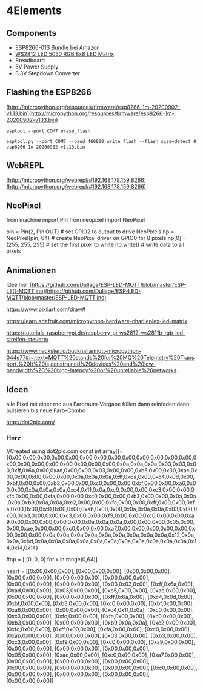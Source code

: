 
# 4Elements

## Components

- [ESP8266-01S Bundle bei Amazon](https://www.amazon.de/gp/product/B07Y8K2HHM/ref=ppx_yo_dt_b_search_asin_image?ie=UTF8&psc=1)
- [WS2812 LED 5050 RGB 8x8 LED Matrix](https://de.aliexpress.com/item/4000859731883.html?spm=a2g0s.9042311.0.0.27424c4dvffVVL)
- Breadboard
- 5V Power Supply
- 3.3V Stepdown Converter

## Flashing the ESP8266

[http://micropython.org/resources/firmware/esp8266-1m-20200902-v1.13.bin](http://micropython.org/resources/firmware/esp8266-1m-20200902-v1.13.bin)

```esptool --port COM7 erase_flash```

```esptool.py --port COM7 --baud 460800 write_flash --flash_size=detect 0 esp8266-1m-20200902-v1.13.bin```

## WebREPL

[http://micropython.org/webrepl/#192.168.178.159:8266](http://micropython.org/webrepl/#192.168.178.159:8266)

## NeoPixel

from machine import Pin
from neopixel import NeoPixel

pin = Pin(2, Pin.OUT)   # set GPIO2 to output to drive NeoPixels
np = NeoPixel(pin, 64)   # create NeoPixel driver on GPIO0 for 8 pixels
np[0] = (255, 255, 255) # set the first pixel to white
np.write()              # write data to all pixels


## Animationen

Idee hier
[https://github.com/Dullage/ESP-LED-MQTT/blob/master/ESP-LED-MQTT.ino](https://github.com/Dullage/ESP-LED-MQTT/blob/master/ESP-LED-MQTT.ino)

https://www.pixilart.com/draw#

https://learn.adafruit.com/micropython-hardware-charlieplex-led-matrix

https://tutorials-raspberrypi.de/raspberry-pi-ws2812-ws2811b-rgb-led-streifen-steuern/

https://www.hackster.io/bucknalla/mqtt-micropython-044e77#:~:text=MQTT%20stands%20for%20MQ%20Telemetry%20Transport.%20It%20is,constrained%20devices%20and%20low-bandwidth%2C%20high-latency%20or%20unreliable%20networks.

## Ideen

alle Pixel mit einer rnd aus Farbraum-Vorgabe füllen
dann reinfaden
dann pulsieren bis neue Farb-Combo

http://dot2pic.com/

### Herz

//Created using dot2pic.com
const int array[]={0x00,0x00,0x00,0x00,0x00,0x00,0x00,0x00,0x00,0x00,0x00,0x00,0x00,0x00,0x00,0x00,0x00,0x00,0x00,0x00,0x00,0x0a,0x0a,0x0a,0x03,0x03,0x00,0xff,0x6a,0x00,0xad,0x00,0x00,0x03,0x00,0x00,0xb5,0x00,0x00,0xac,0x00,0x00,0x00,0x00,0x00,0x0a,0x0a,0x0a,0xff,0x6a,0x00,0xc4,0x0d,0x00,0xbf,0x00,0x00,0xb3,0x00,0x00,0xc0,0x00,0x00,0xbf,0x00,0x00,0xa6,0x00,0x00,0x0a,0x0a,0x0a,0xc4,0x11,0x0a,0xc0,0x00,0x00,0xc3,0x00,0x00,0xfc,0x00,0x00,0xfa,0x00,0x00,0xc0,0x00,0x00,0xb3,0x00,0x00,0x0a,0x0a,0x0a,0xb9,0x0a,0x0a,0xc2,0x00,0x00,0xfc,0x00,0x00,0xff,0x00,0x00,0xfa,0x00,0x00,0xc0,0x00,0x00,0xab,0x00,0x00,0x0a,0x0a,0x0a,0x03,0x00,0x00,0xb3,0x00,0x00,0xc3,0x00,0x00,0xf9,0x00,0x00,0xc0,0x00,0x00,0xa9,0x00,0x00,0x00,0x00,0x00,0x0a,0x0a,0x0a,0x00,0x00,0x00,0x05,0x00,0x00,0xae,0x00,0x00,0xc0,0x00,0x00,0xa7,0x00,0x00,0x00,0x00,0x00,0x00,0x00,0x00,0x0a,0x0a,0x0a,0x0a,0x0a,0x0a,0x0a,0x0a,0x0a,0x12,0x0a,0x0a,0xbd,0x0a,0x0a,0x0a,0x0a,0x0a,0x0a,0x0a,0x0a,0x0a,0x0a,0x0a,0x14,0x14,0x14}


#np = [ [0, 0, 0] for x in range(0,64)]


heart = [[0x00,0x00,0x00], [0x00,0x00,0x00], [0x00,0x00,0x00], [0x00,0x00,0x00], [0x00,0x00,0x00], [0x00,0x00,0x00], [0x00,0x00,0x00], [0x00,0x00,0x00], 
[0x03,0x03,0x00], [0xff,0x6a,0x00], [0xad,0x00,0x00], [0x03,0x00,0x00], [0xb5,0x00,0x00], [0xac,0x00,0x00], [0x00,0x00,0x00], [0x00,0x00,0x00], 
[0xff,0x6a,0x00], [0xc4,0x0d,0x00], [0xbf,0x00,0x00], [0xb3,0x00,0x00], [0xc0,0x00,0x00], [0xbf,0x00,0x00], [0xa6,0x00,0x00], [0x00,0x00,0x00], 
[0xc4,0x11,0x0a], [0xc0,0x00,0x00], [0xc3,0x00,0x00], [0xfc,0x00,0x00], [0xfa,0x00,0x00], [0xc0,0x00,0x00], [0xb3,0x00,0x00], [0x00,0x00,0x00], 
[0xb9,0x0a,0x0a], [0xc2,0x00,0x00], [0xfc,0x00,0x00], [0xff,0x00,0x00], [0xfa,0x00,0x00], [0xc0,0x00,0x00], [0xab,0x00,0x00], [0x00,0x00,0x00], 
[0x03,0x00,0x00], [0xb3,0x00,0x00], [0xc3,0x00,0x00], [0xf9,0x00,0x00], [0xc0,0x00,0x00], [0xa9,0x00,0x00], [0x00,0x00,0x00], [0x00,0x00,0x00], 
[0x00,0x00,0x00], [0x05,0x00,0x00], [0xae,0x00,0x00], [0xc0,0x00,0x00], [0xa7,0x00,0x00], [0x00,0x00,0x00], [0x00,0x00,0x00], [0x00,0x00,0x00], 
[0x00,0x00,0x00], [0x00,0x00,0x00], [0x00,0x00,0x00], [0xc0,0x00,0x00], [0x00,0x00,0x00], [0x00,0x00,0x00], [0x00,0x00,0x00], [0x00,0x00,0x00]] 


